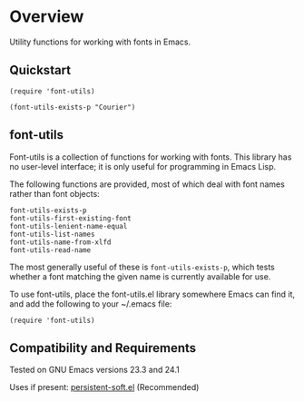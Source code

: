 Overview
========

Utility functions for working with fonts in Emacs.

Quickstart
----------

	(require 'font-utils)

	(font-utils-exists-p "Courier")

font-utils
----------

Font-utils is a collection of functions for working with fonts.
This library has no user-level interface; it is only useful
for programming in Emacs Lisp.

The following functions are provided, most of which deal with
font names rather than font objects:

	font-utils-exists-p
	font-utils-first-existing-font
	font-utils-lenient-name-equal
	font-utils-list-names
	font-utils-name-from-xlfd
	font-utils-read-name

The most generally useful of these is `font-utils-exists-p`, which
tests whether a font matching the given name is currently available
for use.

To use font-utils, place the font-utils.el library somewhere
Emacs can find it, and add the following to your ~/.emacs file:

	(require 'font-utils)

Compatibility and Requirements
------------------------------

Tested on GNU Emacs versions 23.3 and 24.1

Uses if present: [persistent-soft.el](http://github.com/rolandwalker/persistent-soft) (Recommended)
